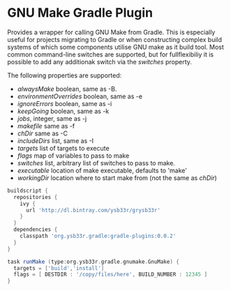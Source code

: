 


GNU Make Gradle Plugin
======================

Provides a wrapper for calling GNU Make from Gradle. This is especially useful
for projects migrating to Gradle or when constructing complex build systems of which
some components utilise GNU make as it build tool. Most common command-line switches
are supported, but for fullflexibiliy it is possible to add any additionak switch via 
the *switches* property.

The following properties are supported:

   + *alwaysMake* boolean, same as -B.
   + *environmentOverrides* boolean, same as -e
   + *ignoreErrors* boolean, same as -i
   + *keepGoing* boolean, same as -k
   + *jobs*, integer, same as -j
   + *makefile* same as -f
   + *chDir* same as -C
   + *includeDirs* list, same as -I
   + *targets* list of targets to execute 
   + *flags* map of variables to pass to make
   + *switches* list, arbitrary list of switches to pass to make. 
   + *executable* location of make executable, defaults to 'make'       
   + *workingDir* location where to start make from (not the same as *chDir*)
   
```gradle
buildscript { 
  repositories {
    ivy {
      url 'http://dl.bintray.com/ysb33r/grysb33r'
    }
  }
  dependencies {
    classpath 'org.ysb33r.gradle:gradle-plugins:0.0.2'
  }
}

task runMake (type:org.ysb33r.gradle.gnumake.GnuMake) {
  targets = ['build','install']
  flags = [ DESTDIR : '/copy/files/here', BUILD_NUMBER : 12345 ]
}
```